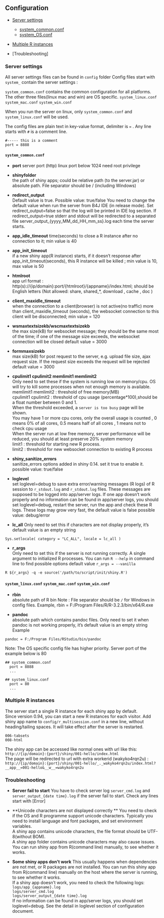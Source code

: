 ## Configuration

* [Server settings](#server-settings)
  - [system_common.conf](#system_commonconf)
  - [system_OS.conf](#system_linuxconf-system_macconf-system_winconf)  
  
* [Multiple R instances](#multiple-r-instances)

* [Troubleshooting]


### Server settings
All server settings files can be found in `config` folder Config files start with `system_` contain the server settings :

   `system_common.conf` contains the common configuration for all platforms. The other three files(linux mac and win) are OS specific.
      `system_linux.conf`
      `system_mac.conf`
      `system_win.conf`
      
When you run the server on linux, only `system_common.conf` and `system_linux.conf` will be used.

The config files are plain text in key-value format, delimiter is `=` . Any line starts with `#` is a comment line.
```
#----- this is a comment 
port = 8888 
```

#### `system_common.conf`
  - **port** 
    server port (http) linux port below 1024 need root privilege
    
  - **shinyfolder**  
    the path of shiny apps; could be relative path (to the server.jar) or absolute path. File separator should be / (including Windows)

  - **redirect_output**  
Default value is true. Possible value: true/false
You need to change the default value when run the server from B4J IDE (in release mode). Set redirect_output=false so that the log will be printed in IDE log section.
If redirect_output=true stderr and stdout will be redirected to a separated file server_output_{yyyy_MM_dd_HH_mm_ss}.log each time the server starts. 



  - **app_idle_timeout** 
time(seconds) to close a R instance after no connection to it;
min value is 40

  - **app_init_timeout**  
if a new shiny app(R instance) starts, if it doesn’t response after app_init_timeout(seconds), this R instance will be killed ;
min value is 10, max value is 50

  - **htmlroot**  
app url format : http(s)://{ip/domain}:port/{htmlroot}/{appname}/index.html; should be English letters (Not allowed: share, shared_*, download , cache , doc )

  - **client_maxidle_timeout**  
when the connection to a client(browser) is not active(no traffic) more than client_maxidle_timeout (seconds), the websocket connection to this client will be disconnected;
min value = 120

  - **wsmaxtextsizekb/wscmaxtextsizekb**  
the max size(kB) for websocket message; they should be the same most of the time; if one of the message size exceeds, the websocket connection will be closed default value = 3000

  - **formmaxsizekb**  
max size(kB) for post request to the server, e.g. upload file size, ajax request size. If the request size exceeds the request will be rejected default value = 3000

  - **cpulimit1 cpulimit2 memlimit1 memlimit2**  
Only need to set these if the system is running low on memory/cpu. OS will try to kill some processes when not enough memory is available.  
memlimit1 memlimit2 : threshold of free memory(MB)  
cpulimit1 cpulimit2 : threshold of cpu usage (percentage*100),should be a float number between 0 and 1.  
When the threshold exceeded, a `server is too busy` page will be shown.  
You may have 1 or more cpu cores, only the overall usage is counted , 0 means 0% of all cores, 0.5 means half of all cores , 1 means not to check cpu usage  
When the server run at low free memory, server performance will be reduced, you should at least preserve 20% system memory  
limit1 : threshold for starting new R process.  
limit2 : threshold for new websocket connection to existing R process  

  - **shiny_sanitize_errors**  
sanitize_errors options added in shiny 0.14. set it true to enable it. possible value: true/false

  - **loglevel**  
set loglevel=debug to save extra error/warning messages (R logs) of R session to `r_stdout.log` and `r_stdout.log` files. These messages are supposed to be logged into app/server logs. If one app doesn’t work properly and no information can be found in app/server logs, you should set loglevel=debug, restart the server, run the app and check these R logs. These logs may grow very fast, the default value is false possible value: debug/error

  - **lc_all**
Only need to set this if characters are not display properly, it’s default value is an empty string
```
Sys.setlocale( category = "LC_ALL", locale = lc_all )
```


  - **r_args**  
Only need to set this if the server is not running correctly.
A single argument to initialized R processes. You can run `R --help` in command line to find possible options
default value `r_args = --vanilla`  
```
R ${r_args} -q -e source('/path/to/script/init/shiny.R')
```




#### `system_linux.conf` `system_mac.conf` `system_win.conf`
  - **rbin**  
absolute path of R bin
Note : File separator should be `/` for Windows in config files. Example, rbin = F:/Program Files/R/R-3.2.3/bin/x64/R.exe

  - **pandoc**  
absolute path which contains pandoc files. Only need to set it when pandoc is not working properly, it’s default value is an empty string  
Example  
```
pandoc = F:/Program Files/RStudio/bin/pandoc
```




Note: The OS specific config file has higher priority. Server port of the example below is 80  
```
## system_common.conf
  port = 8888
  ...
 
## system_linux.conf
  port = 80
  ...
```



### Multiple R instances
The server start a single R instance for each shiny app by default.  
Since version 0.94, you can start a new R instances for each visitor. 
Add shiny app name to `config/r_multisession.conf` in a new line, without heading/tailing spaces. It will take effect after the server is restarted.    
```
006-tabsets
008-html
```
The shiny app can be accessed like normal ones with url like this:  
`http://{ip/domain}:{port}/shiny/001-hello/index.html`  
The page will be redirected to url with extra workerid (wakyko4rqn2u) :   
`http://{ip/domain}:{port}/shiny/001-hello/_._wakyko4rqn2u/index.html?__app__=001-hello&__w__=wakyko4rqn2u` 




### Troubleshooting
  - **Server fail to start**
You have to check server log `server_cmd.log` and `server_output_{date time}.log` if the server fail to start. Check any lines start with [Error]

  - **Unicode characters are not displayed correctly **
You need to check if the OS and R programme support unicode characters. Typically you need to install language and font packages, and set environment variables.  
A shiny app contains unicode characters, the file format should be UTF-8(without BOM).  
A shiny app folder contains unicode characters may also cause issues.  
You can run shiny app from R(command line) manually, to see whether it works.  

  - **Some shiny apps don't work**
This usually happens when dependencies are not met, or R packages are not installed. 
You can run this shiny app from R(command line) manually on the host where the server is running, to see whether it works.  
If a shiny app doesn’t work, you need to check the following logs:  
`logs/app_{appname}.log`  
`logs/server_cmd.log`  
`logs/server_output_{date time}.log`  
If no information can be found in app/server logs, you should set loglevel=debug. See the detail in loglevel section of configuration document.








